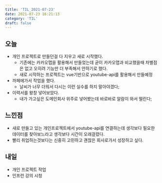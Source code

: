 ```yaml
---
title: 'TIL_2021-07-23'
date: 2021-07-23 16:21:13
category: 'TIL'
draft: false
---
```


## 오늘
- 개인 프로젝트로 만들던걸 다 지우고 새로 시작했다.
  - 기존에는 카카오맵을 활용해서 만들었는데 굳이 카카오맵과 비교했을때 차별점은 없고 오히려 기능만 더 부족해서 안하기로 했다.
  - 새로 시작하는 프로젝트는 vue기반으로 youtube-api를 활용해서 만들예정
- 까페에가서 작업을 했다.
  - 날씨가 너무 더워서 다시는 이런 실수를 하지 말아야겠다;
- 이력서를 왕창 넣어보았다.
  - 내가 가고싶은 도메인회사 위주로 넣어봤는데 바로바로 알람이 와서 떨린다;

## 느낀점
- 새로 만들고 있는 개인프로젝트에서 youtube-api를 연결하는데 생각보다 필요한 데이터를 찾아보느라고 생각보다 시간이 오래걸렸다.
- 빨리 취업하는것보다는 신중히 고민하고 괜찮은 회사로가서 성장하고 싶다. 

## 내일
- 개인 프로젝트 작업
- 인프런 강의 시청
